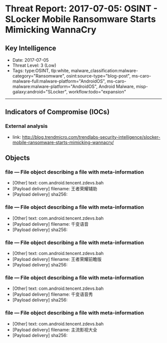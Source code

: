 # Threat Report: 2017-07-05: OSINT - SLocker Mobile Ransomware Starts Mimicking WannaCry


## Key Intelligence
* Date: 2017-07-05
* Threat Level: 3 (Low)
* Tags: type:OSINT, tlp:white, malware_classification:malware-category="Ransomware", osint:source-type="blog-post", ms-caro-malware-full:malware-platform="AndroidOS", ms-caro-malware:malware-platform="AndroidOS", Android Malware, misp-galaxy:android="SLocker", workflow:todo="expansion"

---

## Indicators of Compromise (IOCs)
### External analysis
* link: http://blog.trendmicro.com/trendlabs-security-intelligence/slocker-mobile-ransomware-starts-mimicking-wannacry/

## Objects
### file — File object describing a file with meta-information
* [Other] text: com.android.tencent.zdevs.bah
* [Payload delivery] filename: 王者荣耀辅助
* [Payload delivery] sha256: <sha256>

### file — File object describing a file with meta-information
* [Other] text: com.android.tencent.zdevs.bah
* [Payload delivery] filename: 千变语音
* [Payload delivery] sha256: <sha256>

### file — File object describing a file with meta-information
* [Other] text: com.android.tencent.zdevs.bah
* [Payload delivery] filename: 王者荣耀前瞻版
* [Payload delivery] sha256: <sha256>

### file — File object describing a file with meta-information
* [Other] text: com.android.tencent.zdevs.bah
* [Payload delivery] filename: 千变语音秀
* [Payload delivery] sha256: <sha256>

### file — File object describing a file with meta-information
* [Other] text: com.android.tencent.zdevs.bah
* [Payload delivery] filename: 主流影视大全
* [Payload delivery] sha256: <sha256>

